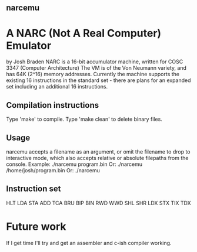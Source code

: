 ## narcemu
# A NARC (Not A Real Computer) Emulator

by Josh Braden
NARC is a 16-bit accumulator machine, written for COSC 3347 (Computer Architecture)
The VM is of the Von Neumann variety, and has 64K (2^16) memory addresses.
Currently the machine supports the existing 16 instructions in the standard set - there are plans for an expanded set including an additional 16 instructions.

## Compilation instructions
Type 'make' to compile.
Type 'make clean' to delete binary files.

## Usage
narcemu accepts a filename as an argument, or omit the filename to drop to interactive mode, which also accepts relative or absolute filepaths from the console.
Example:    ./narcemu program.bin
Or:         ./narcemu /home/josh/program.bin
Or:         ./narcemu

## Instruction set
HLT
LDA
STA
ADD
TCA
BRU
BIP
BIN
RWD
WWD
SHL
SHR
LDX
STX
TIX
TDX

# Future work
If I get time I'll try and get an assembler and c-ish compiler working.

